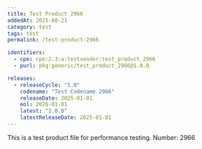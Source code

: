 ```yaml
---
title: Test Product 2966
addedAt: 2025-08-21
category: test
tags: test
permalink: /test-product-2966

identifiers:
  - cpe: cpe:2.3:a:testvendor:test_product_2966
  - purl: pkg:generic/test_product_2966@1.0.0

releases:
  - releaseCycle: "1.0"
    codename: "Test Codename 2966"
    releaseDate: 2025-01-01
    eol: 2026-01-01
    latest: "1.0.0"
    latestReleaseDate: 2025-01-01
---
```


This is a test product file for performance testing. Number: 2966
